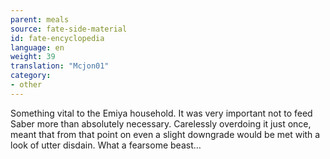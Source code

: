 ```yaml
---
parent: meals
source: fate-side-material
id: fate-encyclopedia
language: en
weight: 39
translation: "Mcjon01"
category:
- other
---
```


Something vital to the Emiya household.
It was very important not to feed Saber more than absolutely necessary. Carelessly overdoing it just once, meant that from that point on even a slight downgrade would be met with a look of utter disdain. What a fearsome beast…
